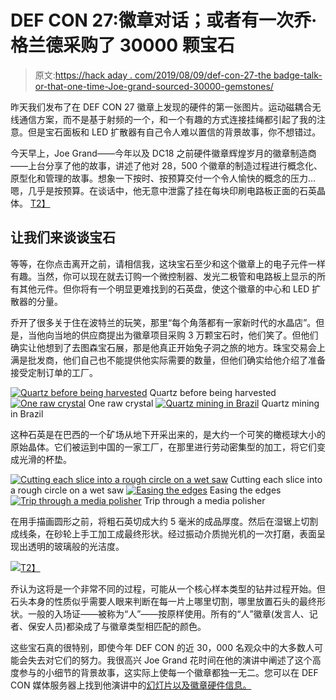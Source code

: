 # DEF CON 27:徽章对话；或者有一次乔·格兰德采购了 30000 颗宝石

> 原文:[https://hack aday . com/2019/08/09/def-con-27-the badge-talk-or-that-one-time-Joe-grand-sourced-30000-gemstones/](https://hackaday.com/2019/08/09/def-con-27-the-badge-talk-or-that-one-time-joe-grand-sourced-30000-gemstones/)

昨天我们发布了在 DEF CON 27 徽章上发现的硬件的第一张图片。运动磁耦合无线通信方案，而不是基于射频的一个，和一个有趣的方式连接挂绳都引起了我的注意。但是宝石面板和 LED 扩散器有自己令人难以置信的背景故事，你不想错过。

今天早上，Joe Grand——今年以及 DC18 之前硬件徽章辉煌岁月的徽章制造商——上台分享了他的故事，讲述了他对 28，500 个徽章的制造过程进行概念化、原型化和管理的故事。想象一下按时、按预算交付一个令人愉快的概念的压力…嗯，几乎是按预算。在谈话中，他无意中泄露了挂在每块印刷电路板正面的石英晶体。 [T2】](https://hackaday.com/wp-content/uploads/2019/08/grand_page_badge-talk-def-con-27-hardware-diagram004.jpg)

## 让我们来谈谈宝石

等等，在你点击离开之前，请相信我，这块宝石至少和这个徽章上的电子元件一样有趣。当然，你可以现在就去订购一个微控制器、发光二极管和电路板上显示的所有其他元件。但你将有一个明显更难找到的石英盘，使这个徽章的中心和 LED 扩散器的分量。

乔开了很多关于住在波特兰的玩笑，那里“每个角落都有一家新时代的水晶店”。但是，当他向当地的供应商提出为徽章项目采购 3 万颗宝石时，他们笑了。但他们确实让他想到了去图森宝石展，那是他真正开始兔子洞之旅的地方。珠宝交易会上满是批发商，他们自己也不能提供他实际需要的数量，但他们确实给他介绍了准备接受定制订单的工厂。

 [![Quartz before being harvested](../Images/bc8644638828af46485ceaf597c85da6.png "grand_page_def-con-27-badge-gemstone-raw-quartz")](https://hackaday.com/2019/08/09/def-con-27-the-badge-talk-or-that-one-time-joe-grand-sourced-30000-gemstones/grand_page_def-con-27-badge-gemstone-raw-quartz/) Quartz before being harvested [![One raw crystal](../Images/0932934d813646e839a00fce0deeeaee.png "grand_page_def-con-27-badge-gemstone-single-quartz-crystal")](https://hackaday.com/2019/08/09/def-con-27-the-badge-talk-or-that-one-time-joe-grand-sourced-30000-gemstones/grand_page_def-con-27-badge-gemstone-single-quartz-crystal/) One raw crystal [![Quartz mining in Brazil](../Images/ba4b46fbdf2aca794fd310c0f0fd6292.png "grand_page_def-con-27-badge-gemstone-quartz-mining")](https://hackaday.com/2019/08/09/def-con-27-the-badge-talk-or-that-one-time-joe-grand-sourced-30000-gemstones/grand_page_def-con-27-badge-gemstone-quartz-mining/) Quartz mining in Brazil

这种石英是在巴西的一个矿场从地下开采出来的，是大约一个可笑的橄榄球大小的原始晶体。它们被运到中国的一家工厂，在那里进行劳动密集型的加工，将它们变成光滑的杯垫。

 [![Cutting each slice into a rough circle on a wet saw](../Images/8b44b4fb86e1a85c644fd0d3514afe59.png "grand_page_def-con-27-badge-gemstone-slicing-quartz")](https://hackaday.com/2019/08/09/def-con-27-the-badge-talk-or-that-one-time-joe-grand-sourced-30000-gemstones/grand_page_def-con-27-badge-gemstone-slicing-quartz/) Cutting each slice into a rough circle on a wet saw [![Easing the edges](../Images/5425405c7d75b351523365dd20bcc69e.png "grand_page_def-con-27-badge-gemstone-polishing")](https://hackaday.com/2019/08/09/def-con-27-the-badge-talk-or-that-one-time-joe-grand-sourced-30000-gemstones/grand_page_def-con-27-badge-gemstone-polishing/) Easing the edges [![Trip through a media polisher](../Images/f221c4d9219fa168d3396a4c89920548.png "grand_page_def-con-27-badge-gemstone-polishing-with-media")](https://hackaday.com/2019/08/09/def-con-27-the-badge-talk-or-that-one-time-joe-grand-sourced-30000-gemstones/grand_page_def-con-27-badge-gemstone-polishing-with-media/) Trip through a media polisher

在用手描画圆形之前，将粗石英切成大约 5 毫米的成品厚度。然后在湿锯上切割成线条，在砂轮上手工加工成最终形状。经过振动介质抛光机的一次打磨，表面呈现出透明的玻璃般的光洁度。

[![](../Images/bfcfcb694f7f6b868aed0e512804e8dc.png)T2】](https://hackaday.com/wp-content/uploads/2019/08/grand_page_def-con-27-badge-gemstone-dyed.jpg)

乔认为这将是一个非常不同的过程，可能从一个核心样本类型的钻井过程开始。但石头本身的性质似乎需要人眼来判断在每一片上哪里切割，哪里放置石头的最终形状。一般的入场证——被称为“人”——按原样使用。所有的“人”徽章(发言人、记者、保安人员)都染成了与徽章类型相匹配的颜色。

这些宝石真的很特别，即使今年 DEF CON 的近 30，000 名观众中的大多数人可能会失去对它们的努力。我很高兴 Joe Grand 花时间在他的演讲中阐述了这个高度参与的小细节的背景故事，这实际上使每一个徽章都独一无二。您可以在 DEF CON 媒体服务器上找到他演讲中的[幻灯片以及徽章硬件信息。](https://media.defcon.org/DEF%20CON%2027/DEF%20CON%2027%20badge/)